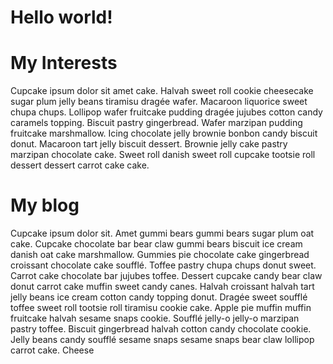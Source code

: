 # Hello world!


# My Interests

Cupcake ipsum dolor sit amet cake. Halvah sweet roll cookie cheesecake sugar plum jelly beans tiramisu dragée wafer. Macaroon liquorice sweet chupa chups. Lollipop wafer fruitcake pudding dragée jujubes cotton candy caramels topping. Biscuit pastry gingerbread. Wafer marzipan pudding fruitcake marshmallow. Icing chocolate jelly brownie bonbon candy biscuit donut. Macaroon tart jelly biscuit dessert. Brownie jelly cake pastry marzipan chocolate cake. Sweet roll danish sweet roll cupcake tootsie roll dessert dessert carrot cake cake.

# My blog

Cupcake ipsum dolor sit. Amet gummi bears gummi bears sugar plum oat cake. Cupcake chocolate bar bear claw gummi bears biscuit ice cream danish oat cake marshmallow. Gummies pie chocolate cake gingerbread croissant chocolate cake soufflé. Toffee pastry chupa chups donut sweet. Carrot cake chocolate bar jujubes toffee. Dessert cupcake candy bear claw donut carrot cake muffin sweet candy canes. Halvah croissant halvah tart jelly beans ice cream cotton candy topping donut. Dragée sweet soufflé toffee sweet roll tootsie roll tiramisu cookie cake. Apple pie muffin muffin fruitcake halvah sesame snaps cookie. Soufflé jelly-o jelly-o marzipan pastry toffee. Biscuit gingerbread halvah cotton candy chocolate cookie. Jelly beans candy soufflé sesame snaps sesame snaps bear claw lollipop carrot cake. Cheese
